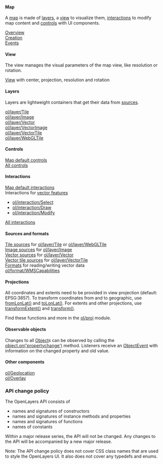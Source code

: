 <div class="row mb-3">
  <div class="col-xl-4 col-lg-6 py-3">
    <div class="card h-100 bg-light">
      <div class="card-body">
        <h4 class="card-title">Map</h4>
        <p>A <a href="module-ol_Map-Map.html">map</a> is made of <a href="module-ol_layer_Base-BaseLayer.html">layers</a>, a <a href="module-ol_View-View.html">view</a> to visualize them, <a href="module-ol_interaction_Interaction-Interaction.html">interactions</a> to modify map content and <a href="module-ol_control_Control-Control.html">controls</a> with UI components.</p>
        <a href="module-ol_Map-Map.html">Overview</a><br>
        <a href="module-ol_Map-Map.html#Map">Creation</a><br>
        <a href="module-ol_MapBrowserEvent-MapBrowserEvent.html">Events</a>
      </div>
    </div>
  </div>
  <div class="col-xl-4 col-lg-6 py-3">
    <div class="card h-100 bg-light">
      <div class="card-body">
        <h4 class="card-title">View</h4>
        <p>The view manages the visual parameters of the map view, like resolution or rotation.</p>
        <a href="module-ol_View-View.html">View</a> with center, projection, resolution and rotation
      </div>
    </div>
  </div>
  <div class="col-xl-4 col-lg-6 py-3">
    <div class="card h-100 bg-light">
      <div class="card-body">
        <h4 class="card-title">Layers</h4>
        <p>Layers are lightweight containers that get their data from <a href="module-ol_source_Source-Source.html">sources</a>.</p>
        <a href="module-ol_layer_Tile-TileLayer.html">ol/layer/Tile</a><br>
        <a href="module-ol_layer_Image-ImageLayer.html">ol/layer/Image</a><br>
        <a href="module-ol_layer_Vector-VectorLayer.html">ol/layer/Vector</a><br>
        <a href="module-ol_layer_VectorImage-VectorImageLayer.html">ol/layer/VectorImage</a><br>
        <a href="module-ol_layer_VectorTile-VectorTileLayer.html">ol/layer/VectorTile</a><br>
        <a href="module-ol_layer_WebGLTile-WebGLTileLayer.html">ol/layer/WebGLTile</a>
      </div>
    </div>
  </div>
  <div class="col-xl-4 col-lg-6 py-3">
    <div class="card h-100 bg-light">
      <div class="card-body">
        <h4 class="card-title">Controls</h4>
        <a href="module-ol_control_defaults#.defaults">Map default controls</a><br>
        <a href="module-ol_control_Control-Control.html">All controls</a>
      </div>
    </div>
  </div>
  <div class="col-xl-4 col-lg-6 py-3">
    <div class="card h-100 bg-light">
      <div class="card-body">
        <h4 class="card-title">Interactions</h4>
        <a href="module-ol_interaction_defaults#.defaults">Map default interactions</a><br>
        Interactions for <a href="module-ol_Feature-Feature.html">vector features</a>
        <ul><li><a href="module-ol_interaction_Select-Select.html">ol/interaction/Select</a></li>
          <li><a href="module-ol_interaction_Draw-Draw.html">ol/interaction/Draw</a></li>
          <li><a href="module-ol_interaction_Modify-Modify.html">ol/interaction/Modify</a></li>
        </ul>
        <a href="module-ol_interaction_Interaction-Interaction.html">All interactions</a>
      </div>
    </div>
  </div>
  <div class="col-xl-4 col-lg-6 py-3">
    <div class="card h-100 bg-light">
      <div class="card-body">
        <h4 class="card-title">Sources and formats</h4>
        <a href="module-ol_source_Tile-TileSource.html">Tile sources</a> for <a href="module-ol_layer_Tile-TileLayer.html">ol/layer/Tile</a> or <a href="module-ol_layer_WebGLTile-WebGLTileLayer.html">ol/layer/WebGLTile</a>
        <br><a href="module-ol_source_Image-ImageSource.html">Image sources</a> for <a href="module-ol_layer_Image-ImageLayer.html">ol/layer/Image</a>
        <br><a href="module-ol_source_Vector-VectorSource.html">Vector sources</a> for <a href="module-ol_layer_Vector-VectorLayer.html">ol/layer/Vector</a>
        <br><a href="module-ol_source_VectorTile-VectorTile.html">Vector tile sources</a> for <a href="module-ol_layer_VectorTile-VectorTileLayer.html">ol/layer/VectorTile</a>
        <br><a href="module-ol_format_Feature-FeatureFormat.html">Formats</a> for reading/writing vector data
        <br><a href="module-ol_format_WMSCapabilities-WMSCapabilities.html">ol/format/WMSCapabilities</a>
      </div>
    </div>
  </div>
  <div class="col-xl-4 col-lg-6 py-3">
    <div class="card h-100 bg-light">
      <div class="card-body">
        <h4 class="card-title">Projections</h4>
          <p>All coordinates and extents need to be provided in view projection (default: EPSG:3857). To transform coordinates from and to geographic, use <a href="module-ol_proj.html#.fromLonLat">fromLonLat()</a> and <a href="module-ol_proj.html#.toLonLat">toLonLat()</a>. For extents and other projections, use <a href="module-ol_proj.html#.transformExtent">transformExtent()</a> and <a href="module-ol_proj.html#.transform">transform()</a>.</p>
          <p>Find these functions and more in the <a href="module-ol_proj.html">ol/proj</a> module.</p>
      </div>
    </div>
  </div>
  <div class="col-xl-4 col-lg-6 py-3">
    <div class="card h-100 bg-light">
      <div class="card-body">
        <h4 class="card-title">Observable objects</h4>
        <p>Changes to all <a href="module-ol_Object-BaseObject.html">Object</a>s can be observed by calling the <a href="module-ol_Object-BaseObject.html#on">object.on('propertychange')</a> method.  Listeners receive an <a href="module-ol_Object.ObjectEvent.html">ObjectEvent</a> with information on the changed property and old value.</p>
      </div>
    </div>
  </div>
  <div class="col-xl-4 col-lg-6 py-3">
    <div class="card h-100 bg-light">
      <div class="card-body">
        <h4 class="card-title">Other components</h4>
        <a href="module-ol_Geolocation.html">ol/Geolocation</a><br>
        <a href="module-ol_Overlay-Overlay.html">ol/Overlay</a><br>
      </div>
    </div>
  </div>
</div>

<h3 class="mb-3">API change policy</h3>
The OpenLayers API consists of
<ul>
  <li>names and signatures of constructors</li>
  <li>names and signatures of instance methods and properties</li>
  <li>names and signatures of functions</li>
  <li>names of constants</li>
</ul>
<p>Within a major release series, the API will not be changed.  Any changes to the API will be accompanied by a new major release.</p>
<p class="text-danger">Note: The API change policy does not cover CSS class names that are used to style the OpenLayers UI. It also does not cover any typedefs and enums.</p>
